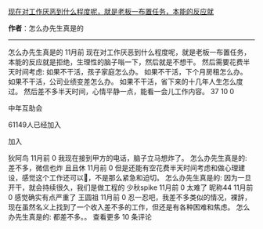 

[现在对工作厌恶到什么程度呢，就是老板一布置任务，本能的反应就](https://m.okjike.com/originalPosts/6645d10b928d2cdfd5a307af?s=ewoidSI6ICI1N2Y0ZGFjYWI2YzFlNTEzMDBiMDQyNmQiCn0=)

**作者**：怎么办先生真是的

---

怎么办先生真是的
11月前
现在对工作厌恶到什么程度呢，就是老板一布置任务，本能的反应就是拒绝，生理性的脑子嗡一下，然后就是不想干。
然后需要花费半天时间考虑:
如果不干活，孩子家庭怎么办。
如果不干活，下个月房租怎么办。
如果不干活，公司业绩变差怎么办。
如果不干活，省下来的十几年人生怎么度过。
然后差不多半天时间，心情平静一点，能看一会儿工作内容。
37
10
0

中年互助会

61149人已经加入

加入

狄阿鸟
11月前
0
我现在接到甲方的电话，脑子立马想炸了。
怎么办先生真是的: 差不多，微信也炸
且且休
11月前
0
但是还能有空花费半天时间考虑和做心理建设，感觉这个工作还可以🤔，不是那么紧急和迫切。
怎么办先生真是的: 因为一旦开干，就会持续很久，我们是做工程的
少秋spike
11月前
0
太难了
昵称44
11月前
0
感觉确实有点严重了
王圆祖
11月前
0
忍一忍吧，我差不多类似的情况，裸辞，现在虽然名义上找到了一个收入差不多的工作，但还是有各种困难和焦虑。
怎么办先生真是的: 都差不多。。
查看更多 10 条评论

